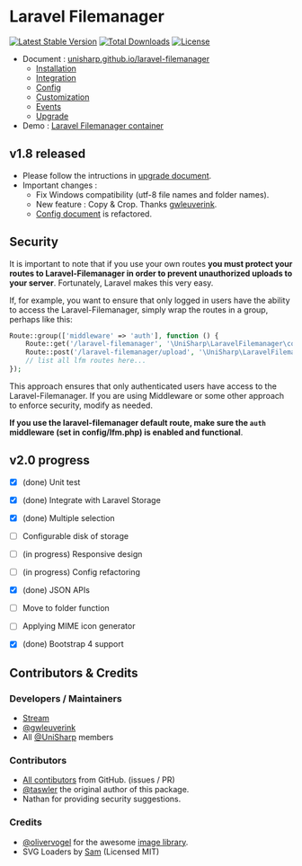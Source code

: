 # Laravel Filemanager
[![Latest Stable Version](https://poser.pugx.org/unisharp/laravel-filemanager/v/stable)](https://packagist.org/packages/unisharp/laravel-filemanager)
[![Total Downloads](https://poser.pugx.org/unisharp/laravel-filemanager/downloads)](https://packagist.org/packages/unisharp/laravel-filemanager)
[![License](https://poser.pugx.org/unisharp/laravel-filemanager/license)](https://packagist.org/packages/unisharp/laravel-filemanager)

 * Document : [unisharp.github.io/laravel-filemanager](http://unisharp.github.io/laravel-filemanager/)
   * [Installation](http://unisharp.github.io/laravel-filemanager/installation)
   * [Integration](http://unisharp.github.io/laravel-filemanager/integration)
   * [Config](http://unisharp.github.io/laravel-filemanager/config)
   * [Customization](http://unisharp.github.io/laravel-filemanager/customization)
   * [Events](http://unisharp.github.io/laravel-filemanager/events)
   * [Upgrade](http://unisharp.github.io/laravel-filemanager/upgrade)
 * Demo : [Laravel Filemanager container](https://github.com/UniSharp/laravel-filemanager-example-5.3)

## v1.8 released
 * Please follow the intructions in [upgrade document](https://unisharp.github.io/laravel-filemanager/upgrade).
 * Important changes :
   * Fix Windows compatibility (utf-8 file names and folder names).
   * New feature : Copy & Crop. Thanks [gwleuverink](https://github.com/gwleuverink).
   * [Config document](https://unisharp.github.io/laravel-filemanager/config) is refactored.

## Security

It is important to note that if you use your own routes **you must protect your routes to Laravel-Filemanager in order to prevent unauthorized uploads to your server**. Fortunately, Laravel makes this very easy.

If, for example, you want to ensure that only logged in users have the ability to access the Laravel-Filemanager, simply wrap the routes in a group, perhaps like this:

```php
Route::group(['middleware' => 'auth'], function () {
    Route::get('/laravel-filemanager', '\UniSharp\LaravelFilemanager\controllers\LfmController@show');
    Route::post('/laravel-filemanager/upload', '\UniSharp\LaravelFilemanager\controllers\UploadController@upload');
    // list all lfm routes here...
});
```

This approach ensures that only authenticated users have access to the Laravel-Filemanager. If you are using Middleware or some other approach to enforce security, modify as needed.

**If you use the laravel-filemanager default route, make sure the `auth` middleware (set in config/lfm.php) is enabled and functional**.

## v2.0 progress
* [x] (done) Unit test
* [x] (done) Integrate with Laravel Storage
* [x] (done) Multiple selection
* [ ] Configurable disk of storage
* [ ] (in progress) Responsive design
* [ ] (in progress) Config refactoring
* [x] (done) JSON APIs
* [ ] Move to folder function
* [ ] Applying MIME icon generator
* [x] (done) Bootstrap 4 support


## Contributors & Credits

### Developers / Maintainers

 * [Stream](https://github.com/g0110280)
 * [@gwleuverink](https://github.com/gwleuverink)
 * All [@UniSharp](https://github.com/UniSharp) members

### Contributors

 * [All contibutors](https://github.com/UniSharp/laravel-filemanager/graphs/contributors) from GitHub. (issues / PR)
 * [@taswler](https://github.com/tsawler) the original author of this package.
 * Nathan for providing security suggestions.

### Credits

 * [@olivervogel](https://github.com/olivervogel) for the awesome [image library](https://github.com/Intervention/image).
 * SVG Loaders by [Sam](http://samherbert.net/svg-loaders/) (Licensed MIT)

